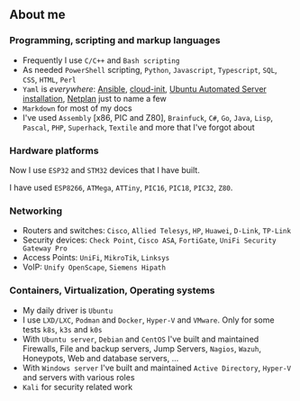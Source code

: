 ## About me

### Programming, scripting and markup languages

- Frequently I use `C/C++` and `Bash scripting`
- As needed `PowerShell` scripting, `Python`, `Javascript`, `Typescript`, `SQL`, `CSS`, `HTML`, `Perl`
- `Yaml` is *everywhere*: [Ansible](https://www.ansible.com/), [cloud-init](https://cloud-init.io/), [Ubuntu Automated Server installation](https://ubuntu.com/server/docs/install/autoinstall), [Netplan](https://netplan.io/) just to name a few
- `Markdown` for most of my docs
- I've used `Assembly` [x86, PIC and Z80], `Brainfuck`, `C#`, `Go`, `Java`, `Lisp`, `Pascal`, `PHP`, `Superhack`, `Textile` and more that I've forgot about

### Hardware platforms

Now I use `ESP32` and `STM32` devices that I have built.

I have used `ESP8266`, `ATMega`, `ATTiny`, `PIC16`, `PIC18`, `PIC32`, `Z80`.

### Networking

- Routers and switches: `Cisco`, `Allied Telesys`, `HP`, `Huawei`, `D-Link`, `TP-Link`
- Security devices: `Check Point`, `Cisco ASA`, `FortiGate`, `UniFi Security Gateway Pro`
- Access Points: `UniFi`, `MikroTik`, `Linksys`
- VoIP: `Unify OpenScape`, `Siemens Hipath`

### Containers, Virtualization, Operating systems

- My daily driver is `Ubuntu`
- I use `LXD/LXC`, `Podman` and `Docker`, `Hyper-V` and `VMware`. Only for some tests `k8s`, `k3s` and `k0s`
- With `Ubuntu server`, `Debian` and `CentOS` I've built and maintained Firewalls, File and backup servers, Jump Servers, `Nagios`, `Wazuh`, Honeypots, Web and database servers, ...
- With `Windows server` I've built and maintained `Active Directory`, `Hyper-V` and servers with various roles
- `Kali` for security related work
